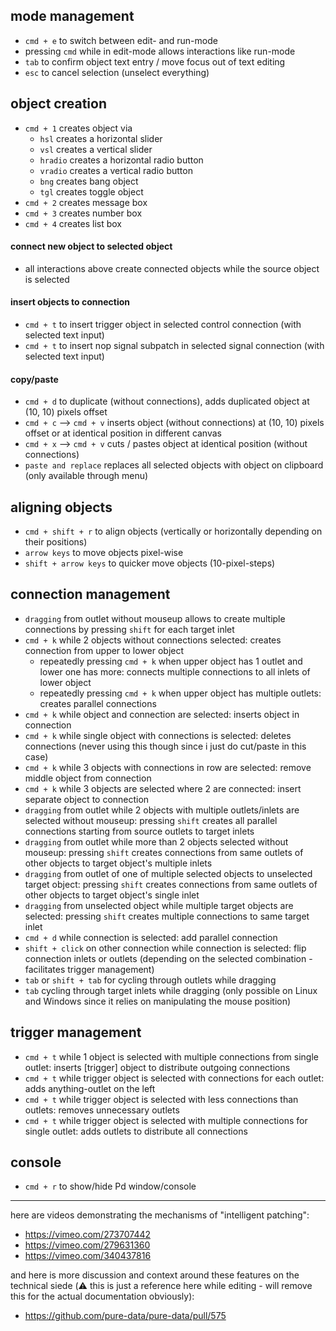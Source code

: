## mode management
* `cmd + e` to switch between edit- and run-mode
* pressing `cmd` while in edit-mode allows interactions like run-mode
* `tab` to confirm object text entry / move focus out of text editing
* `esc` to cancel selection (unselect everything)

## object creation
* `cmd + 1` creates object via 
  * `hsl` creates a horizontal slider
  * `vsl` creates a vertical slider
  * `hradio` creates a horizontal radio button
  * `vradio` creates a vertical radio button
  * `bng` creates bang object
  * `tgl` creates toggle object
* `cmd + 2` creates message box
* `cmd + 3` creates number box 
* `cmd + 4` creates list box 

#### connect new object to selected object
* all interactions above create connected objects while the source object is selected

#### insert objects to connection
* `cmd + t` to insert trigger object in selected control connection (with selected text input)
* `cmd + t` to insert nop signal subpatch in selected signal connection (with selected text input)

#### copy/paste
* `cmd + d` to duplicate (without connections), adds duplicated object at (10, 10) pixels offset
* `cmd + c` --> `cmd + v` inserts object (without connections) at (10, 10) pixels offset or at identical position in different canvas
* `cmd + x` --> `cmd + v` cuts / pastes object at identical position (without connections)
* `paste and replace` replaces all selected objects with object on clipboard (only available through menu)

## aligning objects
* `cmd + shift + r` to align objects (vertically or horizontally depending on their positions)
* `arrow keys` to move objects pixel-wise
* `shift + arrow keys` to quicker move objects (10-pixel-steps)

## connection management
* `dragging` from outlet without mouseup allows to create multiple connections by pressing `shift` for each target inlet
* `cmd + k` while 2 objects without connections selected: creates connection from upper to lower object
  * repeatedly pressing `cmd + k` when upper object has 1 outlet and lower one has more: connects multiple connections to all inlets of lower object
  * repeatedly pressing `cmd + k` when upper object has multiple outlets: creates parallel connections
* `cmd + k` while object and connection are selected: inserts object in connection
* `cmd + k` while single object with connections is selected: deletes connections (never using this though since i just do cut/paste in this case)
* `cmd + k` while 3 objects with connections in row are selected: remove middle object from connection
* `cmd + k` while 3 objects are selected where 2 are connected: insert separate object to connection
* `dragging` from outlet while 2 objects with multiple outlets/inlets are selected without mouseup: pressing `shift` creates all parallel connections starting from source outlets to target inlets
* `dragging` from outlet while more than 2 objects selected without mouseup: pressing `shift` creates connections from same outlets of other objects to target object's multiple inlets
* `dragging` from outlet of one of multiple selected objects to unselected target object: pressing `shift` creates connections from same outlets of other objects to target object's single inlet
* `dragging` from unselected object while multiple target objects are selected: pressing `shift` creates multiple connections to same target inlet
* `cmd + d` while connection is selected: add parallel connection
* `shift + click` on other connection while connection is selected: flip connection inlets or outlets (depending on the selected combination - facilitates trigger management)  
* `tab` or `shift + tab` for cycling through outlets while dragging
* `tab` cycling through target inlets while dragging (only possible on Linux and Windows since it relies on manipulating the mouse position)

## trigger management
* `cmd + t` while 1 object is selected with multiple connections from single outlet: inserts [trigger] object to distribute outgoing connections
* `cmd + t` while trigger object is selected with connections for each outlet: adds anything-outlet on the left
* `cmd + t` while trigger object is selected with less connections than outlets: removes unnecessary outlets
* `cmd + t` while trigger object is selected with multiple connections for single outlet: adds outlets to distribute all connections

## console
* `cmd + r` to show/hide Pd window/console

---

here are videos demonstrating the mechanisms of "intelligent patching":
* https://vimeo.com/273707442
* https://vimeo.com/279631360
* https://vimeo.com/340437816

and here is more discussion and context around these features on the technical siede (⚠️ this is just a reference here while editing - will remove this for the actual documentation obviously):
* https://github.com/pure-data/pure-data/pull/575

